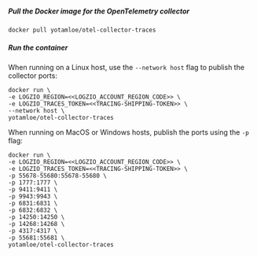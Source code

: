##### Pull the Docker image for the OpenTelemetry collector

```shell
docker pull yotamloe/otel-collector-traces
```


##### Run the container

When running on a Linux host, use the `--network host` flag to publish the collector ports:

```
docker run \
-e LOGZIO_REGION=<<LOGZIO_ACCOUNT_REGION_CODE>> \
-e LOGZIO_TRACES_TOKEN=<<TRACING-SHIPPING-TOKEN>> \
--network host \
yotamloe/otel-collector-traces
```

When running on MacOS or Windows hosts, publish the ports using the `-p` flag:

```
docker run \
-e LOGZIO_REGION=<<LOGZIO_ACCOUNT_REGION_CODE>> \
-e LOGZIO_TRACES_TOKEN=<<TRACING-SHIPPING-TOKEN>> \
-p 55678-55680:55678-55680 \
-p 1777:1777 \
-p 9411:9411 \
-p 9943:9943 \
-p 6831:6831 \
-p 6832:6832 \
-p 14250:14250 \
-p 14268:14268 \
-p 4317:4317 \
-p 55681:55681 \
yotamloe/otel-collector-traces
```